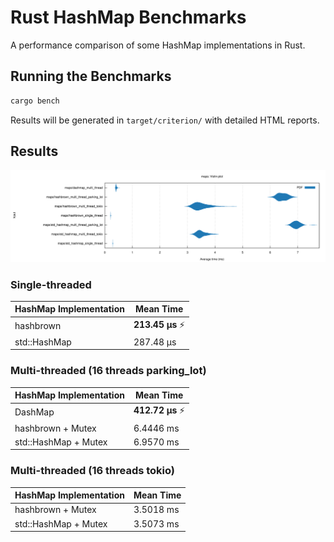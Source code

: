 # Rust HashMap Benchmarks

A performance comparison of some HashMap implementations in Rust.

## Running the Benchmarks

```bash
cargo bench
```

Results will be generated in `target/criterion/` with detailed HTML reports.

## Results

![Benchmark Results](data/violin.svg)

### Single-threaded

| HashMap Implementation | Mean Time |
|---|---|
| hashbrown | **213.45 µs** ⚡ |
| std::HashMap | 287.48 µs |

### Multi-threaded (16 threads parking_lot)

| HashMap Implementation | Mean Time |
|---|---|
| DashMap | **412.72 µs** ⚡ |
| hashbrown + Mutex | 6.4446 ms |
| std::HashMap + Mutex | 6.9570 ms |

### Multi-threaded (16 threads tokio)

| HashMap Implementation | Mean Time |
|---|---|
| hashbrown + Mutex | 3.5018 ms |
| std::HashMap + Mutex | 3.5073 ms |
